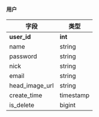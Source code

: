 #### 用户

|字段|类型|
|----|----|
|**user_id**|**int**|
|name|string|
|password|string|
|nick|string|
|email|string|
|head_image_url|string|
|create_time|timestamp|
|is_delete|bigint|
